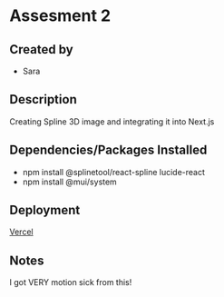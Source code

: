 # Assesment 2

## Created by
- Sara

## Description
Creating Spline 3D image and integrating it into Next.js

## Dependencies/Packages Installed
- npm install @splinetool/react-spline lucide-react
- npm install @mui/system

## Deployment
[Vercel](https://landing-page-green-omega-18.vercel.app/)

## Notes
I got VERY motion sick from this!